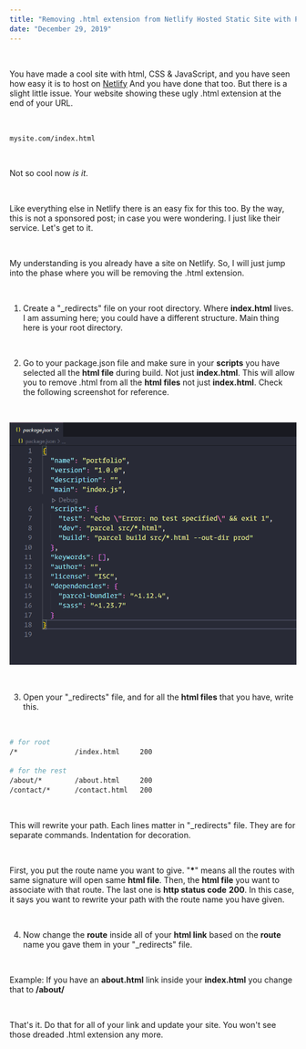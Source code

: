 ```yaml
---
title: "Removing .html extension from Netlify Hosted Static Site with Parcel."
date: "December 29, 2019"
---
```


<br>

You have made a cool site with html, CSS & JavaScript, and you have seen how easy it is to host on [Netlify](https://www.netlify.com/) And you have done that too. But there is a slight little issue. Your website showing these ugly .html extension at the end of your URL.

<br>

```sh
mysite.com/index.html
```

<br>

Not so cool now _is it_.

<br>

Like everything else in Netlify there is an easy fix for this too. By the way, this is not a sponsored post; in case you were wondering. I just like their service. Let's get to it.

<br>

My understanding is you already have a site on Netlify. So, I will just jump into the phase where you will be removing the .html extension.

<br>

1. Create a "\_redirects" file on your root directory. Where **index.html** lives. I am assuming here; you could have a different structure. Main thing here is your root directory.

<br>

2. Go to your package.json file and make sure in your **scripts** you have selected all the **html file** during build. Not just **index.html**. This will allow you to remove .html from all the **html files** not just **index.html**. Check the following screenshot for reference.

<br>

![](../images/package_json.PNG)

<br>

3. Open your "\_redirects" file, and for all the **html files** that you have, write this.

<br>

```sh
# for root
/*				/index.html		200

# for the rest
/about/*		/about.html		200
/contact/*		/contact.html	200

```

<br>

This will rewrite your path. Each lines matter in "\_redirects" file. They are for separate commands. Indentation for decoration.

<br>

First, you put the route name you want to give. "**\***" means all the routes with same signature will open same **html file**. Then, the **html file** you want to associate with that route. The last one is **http status code** **200**. In this case, it says you want to rewrite your path with the route name you have given.

<br>

4. Now change the **route** inside all of your **html link** based on the **route** name you gave them in your "\_redirects" file.

<br>

Example: If you have an **about.html** link inside your **index.html** you change that to **/about/**

<br>

That's it. Do that for all of your link and update your site. You won't see those dreaded .html extension any more.
